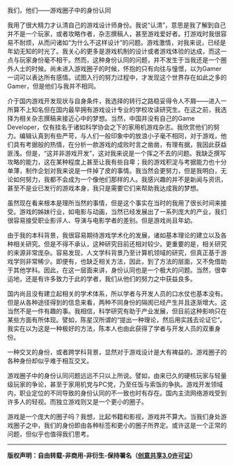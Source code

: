 我们，他们——游戏圈子中的身份认同

我用了很大精力才认清自己的游戏设计师身份。我说“认清”，意思是我了解到自己并不是一个玩家，或者攻略作者，杂志撰稿人，甚至游戏爱好者。打游戏时我很容易不耐烦，从而问诸如“为什么不这样设计”的问题。游戏激情，对我来说，已经是年幼无知的时光了。我关心的更多是游戏机制的设计或者游戏体验的达成，而这一点与玩家身份毫不相干。然而，这种身份认同的问题，并不发生于当我还是一个圈外人士的时候。尚未进入游戏圈子的时候，怀抱的只有向往与憧憬，以为Gamer一词可以表达所有感情。试图入行的努力过程中，才发现这个世界存在如此之多的Gamer，但是他们与我并不相同。


介于国内游戏开发现状与自身条件，我选择的转行之路稳妥得令人不屑——进入一所算不上知名但在国内最早拥有游戏设计专业的学校攻读研究生。在这之前，我选择为相关杂志撰稿来接近心中的梦想。当然，中国并没有自己的Game Developer，仅有挂名于诸如科学协会之下的家用机游戏杂志。我欣赏他们的努力。编辑认真到有些严苛，与人们一般印象中的放浪小子毫不相同，对于游戏，他们具有考据般的热情，在分析一款游戏的成败时言之凿凿，有理有据，我因此获益匪浅。但是，“这并非游戏开发”，这对我来说是一个挥之不去的问题。我缺乏撰写攻略的能力，这在某种程度上甚至让我有些自卑；我的游戏积淀与考据能力也十分单薄，制作企划对我来说是一件掉了皮的事情。我当然会更努力，但是我明白，无论如何努力，我都不会成为一个像他们那样的人。我感兴趣的并不是新闻与资讯，甚至不是业已发行的游戏本身，我只是需要它们来帮助我达成我的梦想。

虽然现在看来根本是理所当然的事情，但是这个事实在当时的我用了很长时间来接受。游戏的姊妹行业，如电影与动画，当然已经发展出了一系列庞大的产业，我们很容易接受职业影评人、导演与电影学者的差别。但是游戏尚且年幼。

由于我的本科背景，我很容易期待游戏学术化的发展，诸如基本理论的建立以及各种相关研究。但是不得不承认，这种研究目前还相对较少。更重要的是，相关研究的来源非常庞杂。容易发现，人文学科背景乃至计算机领域的研究，但真正基于游戏学则非常稀少。即便有，也缺乏相关方法，因此，到了方法的层面，又不免借助于其他学科。因此，在这一层面来讲，身份认同也是一个极大的问题。当然，很幸运地，还是有许多致力于此的学者，我们从他们的努力之中获益良多。

国内尚且没有建立起相关的学术体系，所以学者与开发人员的口水仗也基本没有。但是从各种途径得到的信息来看，两种不同身份的隔阂已经产生并且逐渐增大。这当然不是一件有趣的事。我相信，科学研究有助于产业发展，但目前这种影响只在某些方面有所体现。譬如，陈星汉所谓的“提出一种理论，然后用实践去论证它”。我实在以为这是一种极好的方法，陈本人也由此获得了学者与开发人员的双重身份。

一种交叉的身份，或者跨学科背景，显然对于游戏设计是大有裨益的。游戏圈子的各种身份却似乎难于相互交叉。

游戏圈子中的身份认同问题远远不只以上所说。譬如，由来已久的硬核玩家与轻量级玩家的争论，甚至于家用机党与PC党，乃至任饭与索饭的争执。游戏开发领域内，职业定位的不同导致的身份认同的不一致也时有存在。国内主流网络游戏受到许多人的轻视。而独立游戏则又是一个更小的圈子。

游戏是一个庞大的圈子吗？我想，比起书籍和影视，游戏并不算大。当我们身处游戏圈子之中，我们的身份即由各种标签和更小的圈子所界定。或许这是一个正常的问题，但似乎也值得我们思考。

---
**版权声明：自由转载-非商用-非衍生-保持署名（[创意共享3.0许可证](https://creativecommons.org/licenses/by-nc-nd/3.0/deed.zh)）**